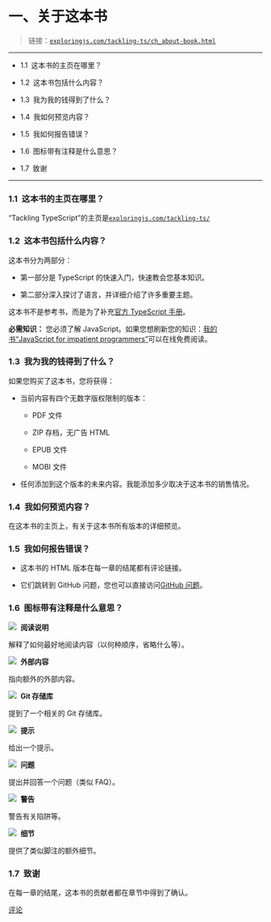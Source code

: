 # 一、关于这本书

> 链接：[`exploringjs.com/tackling-ts/ch_about-book.html`](https://exploringjs.com/tackling-ts/ch_about-book.html)

* * *

+   1.1 这本书的主页在哪里？

+   1.2 这本书包括什么内容？

+   1.3 我为我的钱得到了什么？

+   1.4 我如何预览内容？

+   1.5 我如何报告错误？

+   1.6 图标带有注释是什么意思？

+   1.7 致谢

* * *

### 1.1 这本书的主页在哪里？

“Tackling TypeScript”的主页是[`exploringjs.com/tackling-ts/`](https://exploringjs.com/tackling-ts/)

### 1.2 这本书包括什么内容？

这本书分为两部分：

+   第一部分是 TypeScript 的快速入门，快速教会您基本知识。

+   第二部分深入探讨了语言，并详细介绍了许多重要主题。

这本书不是参考书，而是为了补充[官方 TypeScript 手册](https://www.typescriptlang.org/docs/handbook/)。

**必需知识：** 您必须了解 JavaScript。如果您想刷新您的知识：[我的书“JavaScript for impatient programmers”](https://exploringjs.com/impatient-js/)可以在线免费阅读。

### 1.3 我为我的钱得到了什么？

如果您购买了这本书，您将获得：

+   当前内容有四个无数字版权限制的版本：

    +   PDF 文件

    +   ZIP 存档，无广告 HTML

    +   EPUB 文件

    +   MOBI 文件

+   任何添加到这个版本的未来内容。我能添加多少取决于这本书的销售情况。

### 1.4 我如何预览内容？

在这本书的主页上，有关于这本书所有版本的详细预览。

### 1.5 我如何报告错误？

+   这本书的 HTML 版本在每一章的结尾都有评论链接。

+   它们跳转到 GitHub 问题，您也可以直接访问[GitHub 问题](https://github.com/rauschma/tackling-ts/issues)。

### 1.6 图标带有注释是什么意思？

![](img/65d35c0a2478236e12cc4321e1b02db6.png)  **阅读说明**

解释了如何最好地阅读内容（以何种顺序，省略什么等）。

![](img/8c55f45a6e023f74c4403b0374043880.png)  **外部内容**

指向额外的外部内容。

![](img/ef04c4c2601874494d82453a9b525b87.png)  **Git 存储库**

提到了一个相关的 Git 存储库。

![](img/6a9318e9b4540abb73475976e01d55f9.png)  **提示**

给出一个提示。

![](img/7b777dae5b6adb59305d7be399e8e7c1.png)  **问题**

提出并回答一个问题（类似 FAQ）。

![](img/ab35d61c3ba179a991e3123b1a3769c1.png)  **警告**

警告有关陷阱等。

![](img/3b00bd92fdcf33c79b406317a4c76580.png)  **细节**

提供了类似脚注的额外细节。

### 1.7 致谢

在每一章的结尾，这本书的贡献者都在章节中得到了确认。

[评论](https://github.com/rauschma/tackling-ts/issues/1)
